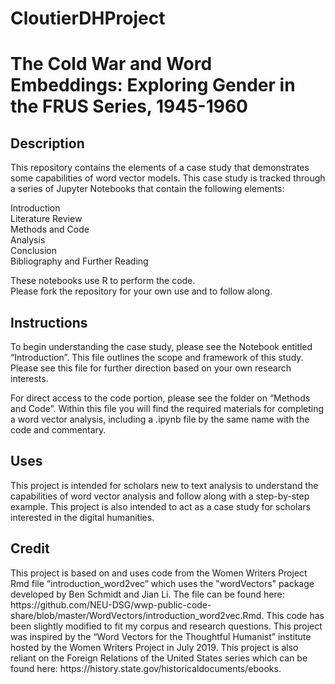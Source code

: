 # CloutierDHProject
<h1>The Cold War and Word Embeddings: Exploring Gender in the FRUS Series, 1945-1960</h1>

<h2>Description</h2>
<p>This repository contains the elements of a case study that demonstrates some capabilities of word vector models. This case study is tracked through a series of Jupyter Notebooks that contain the following elements: <br>

Introduction <br>
Literature Review <br> 
Methods and Code  <br>
Analysis <br>
Conclusion <br>
Bibliography and Further Reading <br>

These notebooks use R to perform the code. <br>
Please fork the repository for your own use and to follow along.</p>

<h2>Instructions</h2>
To begin understanding the case study, please see the Notebook entitled “Introduction”. This file outlines the scope and framework of this study. Please see this file for further direction based on your own research interests. 

For direct access to the code portion, please see the folder on “Methods and Code”. Within this file you will find the required materials for completing a word vector analysis, including a .ipynb file by the same name with the code and commentary. 

<h2>Uses</h2>
This project is intended for scholars new to text analysis to understand the capabilities of word vector analysis and follow along with a step-by-step example. This project is also intended to act as a case study for scholars interested in the digital humanities. 

<h2>Credit</h2>
This project is based on and uses code from the Women Writers Project Rmd file “introduction_word2vec” which uses the "wordVectors" package developed by Ben Schmidt and Jian Li. The file can be found here: https://github.com/NEU-DSG/wwp-public-code-share/blob/master/WordVectors/introduction_word2vec.Rmd. This code has been slightly modified to fit my corpus and research questions. This project was inspired by the “Word Vectors for the Thoughtful Humanist” institute hosted by the Women Writers Project in July 2019. This project is also reliant on the Foreign Relations of the United States series which can be found here: https://history.state.gov/historicaldocuments/ebooks. 
